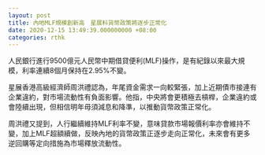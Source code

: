 ```yaml
---
layout: post
title: 內地MLF規模創新高　星展料貨幣政策將逐步正常化
date: 2020-12-15 13:49:39.000000000 +08:00
categories: rthk
---
```


人民銀行進行9500億元人民幣中期借貸便利(MLF)操作，是有紀錄以來最大規模，利率連續8個月保持在2.95%不變。

星展香港高級經濟師周洪禮認為，年尾資金需求一向較緊張，加上近期債市接連有企業違約，對市場流動性有負面影響。他指，中央將會更積極去槓桿，企業違約或會陸續出現，但相信明年毋須減息和降準，以推動貨幣政策正常化。

周洪禮又提到，人行繼續維持MLF利率不變，意味貸款市場報價利率亦會維持不變，加上MLF超額續做，反映內地的貨幣政策正逐步走向正常化，未來會有更多逆回購等定向措施為市場釋放流動性。
